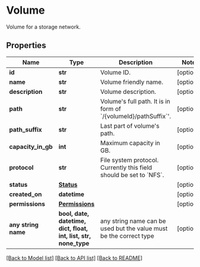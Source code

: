 # Volume

Volume for a storage network.

## Properties
Name | Type | Description | Notes
------------ | ------------- | ------------- | -------------
**id** | **str** | Volume ID. | [optional] 
**name** | **str** | Volume friendly name. | [optional] 
**description** | **str** | Volume description. | [optional] 
**path** | **str** | Volume&#39;s full path. It is in form of &#x60;/{volumeId}/pathSuffix&#x60;&#39;. | [optional] 
**path_suffix** | **str** | Last part of volume&#39;s path. | [optional] 
**capacity_in_gb** | **int** | Maximum capacity in GB. | [optional] 
**protocol** | **str** | File system protocol. Currently this field should be set to &#x60;NFS&#x60;. | [optional] 
**status** | [**Status**](Status.md) |  | [optional] 
**created_on** | **datetime** |  | [optional] 
**permissions** | [**Permissions**](Permissions.md) |  | [optional] 
**any string name** | **bool, date, datetime, dict, float, int, list, str, none_type** | any string name can be used but the value must be the correct type | [optional]

[[Back to Model list]](../README.md#documentation-for-models) [[Back to API list]](../README.md#documentation-for-api-endpoints) [[Back to README]](../README.md)


